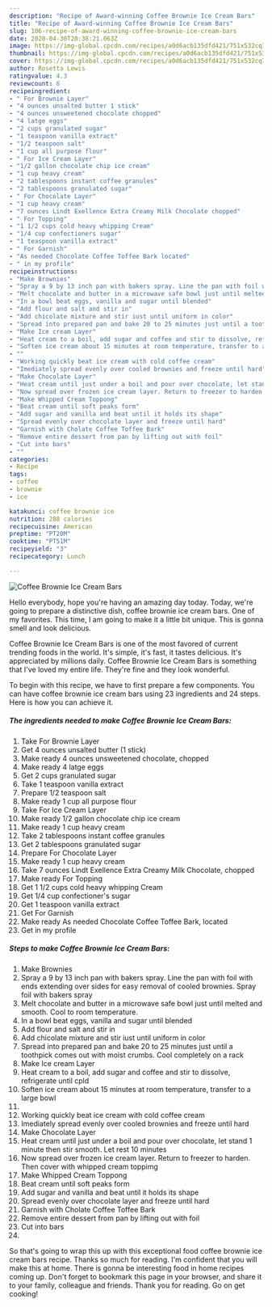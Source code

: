 ```yaml
---
description: "Recipe of Award-winning Coffee Brownie Ice Cream Bars"
title: "Recipe of Award-winning Coffee Brownie Ice Cream Bars"
slug: 106-recipe-of-award-winning-coffee-brownie-ice-cream-bars
date: 2020-04-30T20:38:21.063Z
image: https://img-global.cpcdn.com/recipes/a0d6acb135dfd421/751x532cq70/coffee-brownie-ice-cream-bars-recipe-main-photo.jpg
thumbnail: https://img-global.cpcdn.com/recipes/a0d6acb135dfd421/751x532cq70/coffee-brownie-ice-cream-bars-recipe-main-photo.jpg
cover: https://img-global.cpcdn.com/recipes/a0d6acb135dfd421/751x532cq70/coffee-brownie-ice-cream-bars-recipe-main-photo.jpg
author: Rosetta Lewis
ratingvalue: 4.3
reviewcount: 6
recipeingredient:
- " For Brownie Layer"
- "4 ounces unsalted butter 1 stick"
- "4 ounces unsweetened chocolate chopped"
- "4 latge eggs"
- "2 cups granulated sugar"
- "1 teaspoon vanilla extract"
- "1/2 teaspoon salt"
- "1 cup all purpose flour"
- " For Ice Cream Layer"
- "1/2 gallon chocolate chip ice cream"
- "1 cup heavy cream"
- "2 tablespoons instant coffee granules"
- "2 tablespoons granulated sugar"
- " For Chocolate Layer"
- "1 cup heavy cream"
- "7 ounces Lindt Exellence Extra Creamy Milk Chocolate chopped"
- " For Topping"
- "1 1/2 cups cold heavy whipping Cream"
- "1/4 cup confectioners sugar"
- "1 teaspoon vanilla extract"
- " For Garnish"
- "As needed Chocolate Coffee Toffee Bark located"
- " in my profile"
recipeinstructions:
- "Make Brownies"
- "Spray a 9 by 13 inch pan with bakers spray. Line the pan with foil with ends extending over sides for easy removal of cooled brownies. Spray foil with bakers spray"
- "Melt chocolate and butter in a microwave safe bowl just until melted and smooth. Cool to room temperature."
- "In a bowl beat eggs, vanilla and sugar until blended"
- "Add flour and salt and stir in"
- "Add chicolate mixture and stir iust until uniform in color"
- "Spread into prepared pan and bake 20 to 25 minutes just until a toothpick comes out with moist crumbs. Cool completely on a rack"
- "Make Ice cream Layer"
- "Heat cream to a boil, add sugar and coffee and stir to dissolve, refrigerate until cpld"
- "Soften ice cream about 15 minutes at room temperature, transfer to a large bowl"
- ""
- "Working quickly beat ice cream with cold coffee cream"
- "Imediately spread evenly over cooled brownies and freeze until hard"
- "Make Chocolate Layer"
- "Heat cream until just under a boil and pour over chocolate, let stand 1 minute then stir smooth. Let rest 10 minutes"
- "Now spread over frozen ice cream layer. Return to freezer to harden. Then cover with whipped cream toppimg"
- "Make Whipped Cream Toppong"
- "Beat cream until soft peaks form"
- "Add sugar and vanilla and beat until it holds its shape"
- "Spread evenly over chocolate layer and freeze until hard"
- "Garnish with Cholate Coffee Toffee Bark"
- "Remove entire dessert from pan by lifting out with foil"
- "Cut into bars"
- ""
categories:
- Recipe
tags:
- coffee
- brownie
- ice

katakunci: coffee brownie ice 
nutrition: 288 calories
recipecuisine: American
preptime: "PT20M"
cooktime: "PT51M"
recipeyield: "3"
recipecategory: Lunch

---
```



![Coffee Brownie Ice Cream Bars](https://img-global.cpcdn.com/recipes/a0d6acb135dfd421/751x532cq70/coffee-brownie-ice-cream-bars-recipe-main-photo.jpg)

Hello everybody, hope you're having an amazing day today. Today, we're going to prepare a distinctive dish, coffee brownie ice cream bars. One of my favorites. This time, I am going to make it a little bit unique. This is gonna smell and look delicious.



Coffee Brownie Ice Cream Bars is one of the most favored of current trending foods in the world. It's simple, it's fast, it tastes delicious. It's appreciated by millions daily. Coffee Brownie Ice Cream Bars is something that I've loved my entire life. They're fine and they look wonderful.


To begin with this recipe, we have to first prepare a few components. You can have coffee brownie ice cream bars using 23 ingredients and 24 steps. Here is how you can achieve it.

##### The ingredients needed to make Coffee Brownie Ice Cream Bars:

1. Take  For Brownie Layer
1. Get 4 ounces unsalted butter (1 stick)
1. Make ready 4 ounces unsweetened chocolate, chopped
1. Make ready 4 latge eggs
1. Get 2 cups granulated sugar
1. Take 1 teaspoon vanilla extract
1. Prepare 1/2 teaspoon salt
1. Make ready 1 cup all purpose flour
1. Take  For Ice Cream Layer
1. Make ready 1/2 gallon chocolate chip ice cream
1. Make ready 1 cup heavy cream
1. Take 2 tablespoons instant coffee granules
1. Get 2 tablespoons granulated sugar
1. Prepare  For Chocolate Layer
1. Make ready 1 cup heavy cream
1. Take 7 ounces Lindt Exellence Extra Creamy Milk Chocolate, chopped
1. Make ready  For Topping
1. Get 1 1/2 cups cold heavy whipping Cream
1. Get 1/4 cup confectioner&#39;s sugar
1. Get 1 teaspoon vanilla extract
1. Get  For Garnish
1. Make ready As needed Chocolate Coffee Toffee Bark, located
1. Get  in my profile




##### Steps to make Coffee Brownie Ice Cream Bars:

1. Make Brownies
1. Spray a 9 by 13 inch pan with bakers spray. Line the pan with foil with ends extending over sides for easy removal of cooled brownies. Spray foil with bakers spray
1. Melt chocolate and butter in a microwave safe bowl just until melted and smooth. Cool to room temperature.
1. In a bowl beat eggs, vanilla and sugar until blended
1. Add flour and salt and stir in
1. Add chicolate mixture and stir iust until uniform in color
1. Spread into prepared pan and bake 20 to 25 minutes just until a toothpick comes out with moist crumbs. Cool completely on a rack
1. Make Ice cream Layer
1. Heat cream to a boil, add sugar and coffee and stir to dissolve, refrigerate until cpld
1. Soften ice cream about 15 minutes at room temperature, transfer to a large bowl
1. 
1. Working quickly beat ice cream with cold coffee cream
1. Imediately spread evenly over cooled brownies and freeze until hard
1. Make Chocolate Layer
1. Heat cream until just under a boil and pour over chocolate, let stand 1 minute then stir smooth. Let rest 10 minutes
1. Now spread over frozen ice cream layer. Return to freezer to harden. Then cover with whipped cream toppimg
1. Make Whipped Cream Toppong
1. Beat cream until soft peaks form
1. Add sugar and vanilla and beat until it holds its shape
1. Spread evenly over chocolate layer and freeze until hard
1. Garnish with Cholate Coffee Toffee Bark
1. Remove entire dessert from pan by lifting out with foil
1. Cut into bars
1. 




So that's going to wrap this up with this exceptional food coffee brownie ice cream bars recipe. Thanks so much for reading. I'm confident that you will make this at home. There is gonna be interesting food in home recipes coming up. Don't forget to bookmark this page in your browser, and share it to your family, colleague and friends. Thank you for reading. Go on get cooking!
